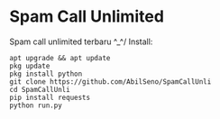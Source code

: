 # Spam Call Unlimited
Spam call unlimited terbaru ^_^/
Install:
```
apt upgrade && apt update
pkg update
pkg install python 
git clone https://github.com/AbilSeno/SpamCallUnli
cd SpamCallUnli
pip install requests
python run.py
```
